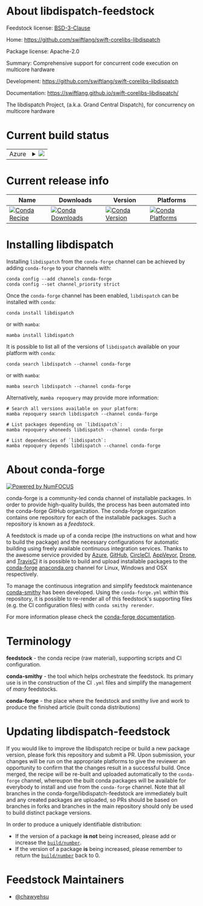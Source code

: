 About libdispatch-feedstock
===========================

Feedstock license: [BSD-3-Clause](https://github.com/conda-forge/libdispatch-feedstock/blob/main/LICENSE.txt)

Home: https://github.com/swiftlang/swift-corelibs-libdispatch

Package license: Apache-2.0

Summary: Comprehensive support for concurrent code execution on multicore hardware

Development: https://github.com/swiftlang/swift-corelibs-libdispatch

Documentation: https://swiftlang.github.io/swift-corelibs-libdispatch/

The libdispatch Project, (a.k.a. Grand Central Dispatch), for concurrency on multicore hardware

Current build status
====================


<table>
    
  <tr>
    <td>Azure</td>
    <td>
      <details>
        <summary>
          <a href="https://dev.azure.com/conda-forge/feedstock-builds/_build/latest?definitionId=22061&branchName=main">
            <img src="https://dev.azure.com/conda-forge/feedstock-builds/_apis/build/status/libdispatch-feedstock?branchName=main">
          </a>
        </summary>
        <table>
          <thead><tr><th>Variant</th><th>Status</th></tr></thead>
          <tbody><tr>
              <td>linux_64</td>
              <td>
                <a href="https://dev.azure.com/conda-forge/feedstock-builds/_build/latest?definitionId=22061&branchName=main">
                  <img src="https://dev.azure.com/conda-forge/feedstock-builds/_apis/build/status/libdispatch-feedstock?branchName=main&jobName=linux&configuration=linux%20linux_64_" alt="variant">
                </a>
              </td>
            </tr><tr>
              <td>win_64</td>
              <td>
                <a href="https://dev.azure.com/conda-forge/feedstock-builds/_build/latest?definitionId=22061&branchName=main">
                  <img src="https://dev.azure.com/conda-forge/feedstock-builds/_apis/build/status/libdispatch-feedstock?branchName=main&jobName=win&configuration=win%20win_64_" alt="variant">
                </a>
              </td>
            </tr>
          </tbody>
        </table>
      </details>
    </td>
  </tr>
</table>

Current release info
====================

| Name | Downloads | Version | Platforms |
| --- | --- | --- | --- |
| [![Conda Recipe](https://img.shields.io/badge/recipe-libdispatch-green.svg)](https://anaconda.org/conda-forge/libdispatch) | [![Conda Downloads](https://img.shields.io/conda/dn/conda-forge/libdispatch.svg)](https://anaconda.org/conda-forge/libdispatch) | [![Conda Version](https://img.shields.io/conda/vn/conda-forge/libdispatch.svg)](https://anaconda.org/conda-forge/libdispatch) | [![Conda Platforms](https://img.shields.io/conda/pn/conda-forge/libdispatch.svg)](https://anaconda.org/conda-forge/libdispatch) |

Installing libdispatch
======================

Installing `libdispatch` from the `conda-forge` channel can be achieved by adding `conda-forge` to your channels with:

```
conda config --add channels conda-forge
conda config --set channel_priority strict
```

Once the `conda-forge` channel has been enabled, `libdispatch` can be installed with `conda`:

```
conda install libdispatch
```

or with `mamba`:

```
mamba install libdispatch
```

It is possible to list all of the versions of `libdispatch` available on your platform with `conda`:

```
conda search libdispatch --channel conda-forge
```

or with `mamba`:

```
mamba search libdispatch --channel conda-forge
```

Alternatively, `mamba repoquery` may provide more information:

```
# Search all versions available on your platform:
mamba repoquery search libdispatch --channel conda-forge

# List packages depending on `libdispatch`:
mamba repoquery whoneeds libdispatch --channel conda-forge

# List dependencies of `libdispatch`:
mamba repoquery depends libdispatch --channel conda-forge
```


About conda-forge
=================

[![Powered by
NumFOCUS](https://img.shields.io/badge/powered%20by-NumFOCUS-orange.svg?style=flat&colorA=E1523D&colorB=007D8A)](https://numfocus.org)

conda-forge is a community-led conda channel of installable packages.
In order to provide high-quality builds, the process has been automated into the
conda-forge GitHub organization. The conda-forge organization contains one repository
for each of the installable packages. Such a repository is known as a *feedstock*.

A feedstock is made up of a conda recipe (the instructions on what and how to build
the package) and the necessary configurations for automatic building using freely
available continuous integration services. Thanks to the awesome service provided by
[Azure](https://azure.microsoft.com/en-us/services/devops/), [GitHub](https://github.com/),
[CircleCI](https://circleci.com/), [AppVeyor](https://www.appveyor.com/),
[Drone](https://cloud.drone.io/welcome), and [TravisCI](https://travis-ci.com/)
it is possible to build and upload installable packages to the
[conda-forge](https://anaconda.org/conda-forge) [anaconda.org](https://anaconda.org/)
channel for Linux, Windows and OSX respectively.

To manage the continuous integration and simplify feedstock maintenance
[conda-smithy](https://github.com/conda-forge/conda-smithy) has been developed.
Using the ``conda-forge.yml`` within this repository, it is possible to re-render all of
this feedstock's supporting files (e.g. the CI configuration files) with ``conda smithy rerender``.

For more information please check the [conda-forge documentation](https://conda-forge.org/docs/).

Terminology
===========

**feedstock** - the conda recipe (raw material), supporting scripts and CI configuration.

**conda-smithy** - the tool which helps orchestrate the feedstock.
                   Its primary use is in the construction of the CI ``.yml`` files
                   and simplify the management of *many* feedstocks.

**conda-forge** - the place where the feedstock and smithy live and work to
                  produce the finished article (built conda distributions)


Updating libdispatch-feedstock
==============================

If you would like to improve the libdispatch recipe or build a new
package version, please fork this repository and submit a PR. Upon submission,
your changes will be run on the appropriate platforms to give the reviewer an
opportunity to confirm that the changes result in a successful build. Once
merged, the recipe will be re-built and uploaded automatically to the
`conda-forge` channel, whereupon the built conda packages will be available for
everybody to install and use from the `conda-forge` channel.
Note that all branches in the conda-forge/libdispatch-feedstock are
immediately built and any created packages are uploaded, so PRs should be based
on branches in forks and branches in the main repository should only be used to
build distinct package versions.

In order to produce a uniquely identifiable distribution:
 * If the version of a package **is not** being increased, please add or increase
   the [``build/number``](https://docs.conda.io/projects/conda-build/en/latest/resources/define-metadata.html#build-number-and-string).
 * If the version of a package **is** being increased, please remember to return
   the [``build/number``](https://docs.conda.io/projects/conda-build/en/latest/resources/define-metadata.html#build-number-and-string)
   back to 0.

Feedstock Maintainers
=====================

* [@chawyehsu](https://github.com/chawyehsu/)


